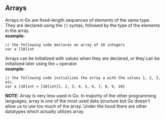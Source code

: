 ## Arrays
Arrays in Go are fixed-length sequences of elements of the same type. They are declared using the `[]` syntax, followed by the type of the elements in the array.<br/>
**example:**
```
// the following code declares an array of 10 integers
var a [10]int
```

Arrays can be initialized with values when they are declared, or they can be initialized later using the `=` operator.<br/>
**example:**
```
// the following code initializes the array a with the values 1, 2, 3, etc.
var a [10]int = [10]int{1, 2, 3, 4, 5, 6, 7, 8, 9, 10}
```

**NOTE:** Array is very less used in Go. In majority of the other programming languages, array is one of the most used data structure but Go doesn't allow us to use too much of the array. Under the hood there are other datatypes which actually utilizes array.